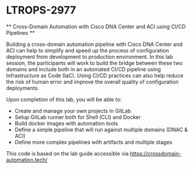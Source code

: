 # LTROPS-2977
** Cross-Domain Automation with Cisco DNA Center and ACI using CI/CD Pipelines **

Building a cross-domain automation pipeline with Cisco DNA Center and ACI can help to simplify and speed up the process of configuration deployment from development to production environment. In this lab session, the participants will work to build the bridge between these two domains and include both in an automated CI/CD pipeline using Infrastructure as Code (IaC). Using CI/CD practices can also help reduce the risk of human error and improve the overall quality of configuration deployments.

Upon completion of this lab, you will be able to:

+ Create and manage your own projects in GitLab
+ Setup GitLab runner both for Shell (CLI) and Docker
+ Build docker images with automation tools
+ Define a simple pipeline that will run against multiple domains (DNAC & ACI)
+ Define more complex pipelines with artifacts and multiple stages

This code is based on the lab guide accessible via https://crossdomain-automation.tech/
